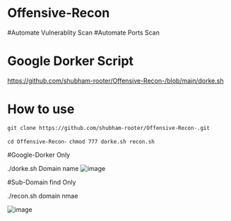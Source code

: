 # Offensive-Recon
#Automate Vulnerablity Scan 
#Automate Ports Scan

# Google Dorker Script
https://github.com/shubham-rooter/Offensive-Recon-/blob/main/dorke.sh

# How to use 
```
git clone https://github.com/shubham-rooter/Offensive-Recon-.git
```
``` cd Offensive-Recon- ```
``` chmod 777 dorke.sh recon.sh ```

#Google-Dorker Only 

./dorke.sh Domain name 
![image](https://user-images.githubusercontent.com/94091556/204772278-5faf961d-00d2-411e-a6df-9870213e18c9.png)

#Sub-Domain find Only 

./recon.sh domain nmae 

![image](https://user-images.githubusercontent.com/94091556/204772753-6812ad62-e308-4469-9a7d-8acc3a1700c0.png)

